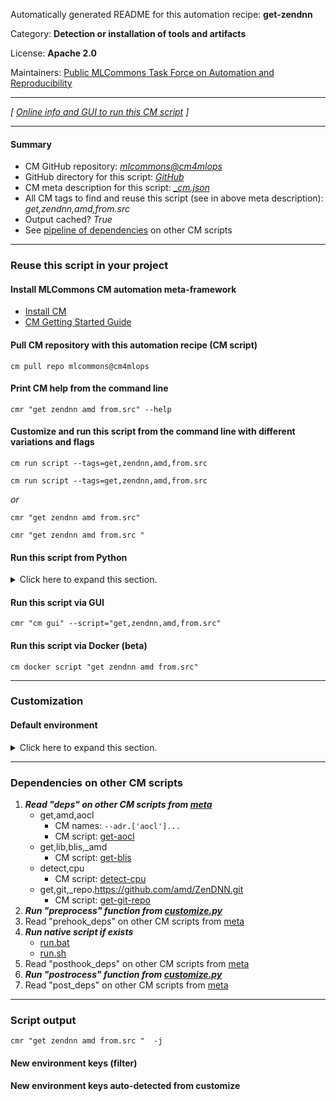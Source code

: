 Automatically generated README for this automation recipe: **get-zendnn**

Category: **Detection or installation of tools and artifacts**

License: **Apache 2.0**

Maintainers: [Public MLCommons Task Force on Automation and Reproducibility](https://github.com/mlcommons/ck/blob/master/docs/taskforce.md)

---
*[ [Online info and GUI to run this CM script](https://access.cknowledge.org/playground/?action=scripts&name=get-zendnn,d1c6feb0ee684b09) ]*

---
#### Summary

* CM GitHub repository: *[mlcommons@cm4mlops](https://github.com/mlcommons/cm4mlops/tree/dev)*
* GitHub directory for this script: *[GitHub](https://github.com/mlcommons/cm4mlops/tree/dev/script/get-zendnn)*
* CM meta description for this script: *[_cm.json](_cm.json)*
* All CM tags to find and reuse this script (see in above meta description): *get,zendnn,amd,from.src*
* Output cached? *True*
* See [pipeline of dependencies](#dependencies-on-other-cm-scripts) on other CM scripts


---
### Reuse this script in your project

#### Install MLCommons CM automation meta-framework

* [Install CM](https://access.cknowledge.org/playground/?action=install)
* [CM Getting Started Guide](https://github.com/mlcommons/ck/blob/master/docs/getting-started.md)

#### Pull CM repository with this automation recipe (CM script)

```cm pull repo mlcommons@cm4mlops```

#### Print CM help from the command line

````cmr "get zendnn amd from.src" --help````

#### Customize and run this script from the command line with different variations and flags

`cm run script --tags=get,zendnn,amd,from.src`

`cm run script --tags=get,zendnn,amd,from.src `

*or*

`cmr "get zendnn amd from.src"`

`cmr "get zendnn amd from.src " `


#### Run this script from Python

<details>
<summary>Click here to expand this section.</summary>

```python

import cmind

r = cmind.access({'action':'run'
                  'automation':'script',
                  'tags':'get,zendnn,amd,from.src'
                  'out':'con',
                  ...
                  (other input keys for this script)
                  ...
                 })

if r['return']>0:
    print (r['error'])

```

</details>


#### Run this script via GUI

```cmr "cm gui" --script="get,zendnn,amd,from.src"```

#### Run this script via Docker (beta)

`cm docker script "get zendnn amd from.src" `

___
### Customization

#### Default environment

<details>
<summary>Click here to expand this section.</summary>

These keys can be updated via `--env.KEY=VALUE` or `env` dictionary in `@input.json` or using script flags.


</details>

___
### Dependencies on other CM scripts


  1. ***Read "deps" on other CM scripts from [meta](https://github.com/mlcommons/cm4mlops/tree/dev/script/get-zendnn/_cm.json)***
     * get,amd,aocl
       * CM names: `--adr.['aocl']...`
       - CM script: [get-aocl](https://github.com/mlcommons/cm4mlops/tree/master/script/get-aocl)
     * get,lib,blis,_amd
       - CM script: [get-blis](https://github.com/mlcommons/cm4mlops/tree/master/script/get-blis)
     * detect,cpu
       - CM script: [detect-cpu](https://github.com/mlcommons/cm4mlops/tree/master/script/detect-cpu)
     * get,git,_repo.https://github.com/amd/ZenDNN.git
       - CM script: [get-git-repo](https://github.com/mlcommons/cm4mlops/tree/master/script/get-git-repo)
  1. ***Run "preprocess" function from [customize.py](https://github.com/mlcommons/cm4mlops/tree/dev/script/get-zendnn/customize.py)***
  1. Read "prehook_deps" on other CM scripts from [meta](https://github.com/mlcommons/cm4mlops/tree/dev/script/get-zendnn/_cm.json)
  1. ***Run native script if exists***
     * [run.bat](https://github.com/mlcommons/cm4mlops/tree/dev/script/get-zendnn/run.bat)
     * [run.sh](https://github.com/mlcommons/cm4mlops/tree/dev/script/get-zendnn/run.sh)
  1. Read "posthook_deps" on other CM scripts from [meta](https://github.com/mlcommons/cm4mlops/tree/dev/script/get-zendnn/_cm.json)
  1. ***Run "postrocess" function from [customize.py](https://github.com/mlcommons/cm4mlops/tree/dev/script/get-zendnn/customize.py)***
  1. Read "post_deps" on other CM scripts from [meta](https://github.com/mlcommons/cm4mlops/tree/dev/script/get-zendnn/_cm.json)

___
### Script output
`cmr "get zendnn amd from.src "  -j`
#### New environment keys (filter)

#### New environment keys auto-detected from customize

